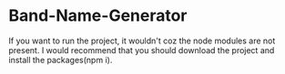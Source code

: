# Band-Name-Generator
If you want to  run the project, it wouldn't coz the node modules are not present. I would  recommend that you should download the project and install the packages(npm i).
